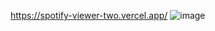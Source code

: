 https://spotify-viewer-two.vercel.app/
![image](https://user-images.githubusercontent.com/96902642/205526490-6cebb550-4c84-424f-938c-ad5feb5e1f40.png)
